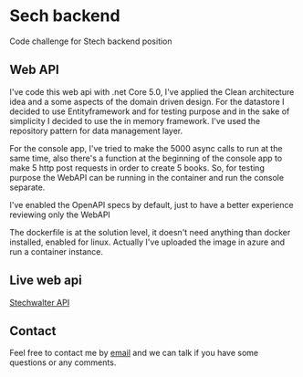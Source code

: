 # Sech backend

Code challenge for Stech backend position

## Web API

I've code this web api with .net Core 5.0, I've applied the Clean architecture idea and a some aspects of the domain driven design. For the datastore I decided to use Entityframework and for testing purpose and in the sake of simplicity I decided to use the in memory framework. I've used the repository pattern for data management layer. 

For the console app, I've tried to make the 5000 async calls to run at the same time, also there's a function at the beginning of the console app to make 5 http post requests in order to create 5 books. So, for testing purpose the WebAPI can be running in the container and run the console separate.

I've enabled the OpenAPI specs by default, just to have a better experience reviewing only the WebAPI

The dockerfile is at the solution level, it doesn't need anything than docker installed, enabled for linux. Actually I've uploaded the image in azure and run a container instance.


## Live web api
[Stechwalter API](stechwalter.eastus.azurecontainer.io/swagger)

## Contact
Feel free to contact me by [email](mailto:w.valdez@outlook.com) and we can talk if you have some questions or any comments.
